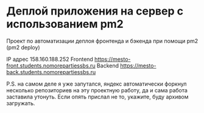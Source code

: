 # Деплой приложения на сервер с использованием pm2

Проект по автоматизации деплоя фронтенда и бэкенда при помощи pm2 (pm2 deploy)

IP адрес 158.160.188.252 
Frontend https://mesto-front.students.nomorepartiessbs.ru 
Backend https://mesto-back.students.nomorepartiessbs.ru

P.S. на самом деле я уже запутался, яндекс автоматически форкнул несколько репозиториев на эту проектную работу, да и сама работа заставила утонуть. Если опять прислал не то, укажите, буду архивом загружать.